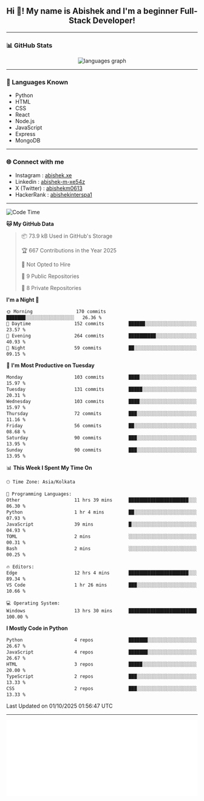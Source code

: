 <h2 align="center">Hi 👋! My name is <b>Abishek</b> and I'm a beginner Full-Stack Developer!</h2>

---

### 📊 GitHub Stats

<div align="center">
  <img src="https://github-readme-stats.vercel.app/api/top-langs/?username=Abishek-Web-Co&theme=react&show_icons=true&hide_border=true&layout=compact" height="150" alt="languages graph" />
</div>

---

### 🧠 Languages Known

- Python  
- HTML  
- CSS  
- React  
- Node.js  
- JavaScript
- Express
- MongoDB

---


### 🌐 Connect with me

- Instagram   : [abishek.xe](https://www.instagram.com/abishek.xe/)
- Linkedin    : [abishek-m-xe54z](https://www.linkedin.com/in/abishek-m-xe54z/)
- X (Twitter) : [abishekm0613](https://x.com/abishekm0613)
- HackerRank  : [abishekinterspa1](https://www.hackerrank.com/profile/abishekinterspa1)

---

<!--START_SECTION:waka-->
![Code Time](http://img.shields.io/badge/Code%20Time-254%20hrs%2038%20mins-blue)

**🐱 My GitHub Data** 

> 📦 73.9 kB Used in GitHub's Storage 
 > 
> 🏆 667 Contributions in the Year 2025
 > 
> 🚫 Not Opted to Hire
 > 
> 📜 9 Public Repositories 
 > 
> 🔑 8 Private Repositories 
 > 
**I'm a Night 🦉** 

```text
🌞 Morning                170 commits         ███████░░░░░░░░░░░░░░░░░░   26.36 % 
🌆 Daytime                152 commits         ██████░░░░░░░░░░░░░░░░░░░   23.57 % 
🌃 Evening                264 commits         ██████████░░░░░░░░░░░░░░░   40.93 % 
🌙 Night                  59 commits          ██░░░░░░░░░░░░░░░░░░░░░░░   09.15 % 
```
📅 **I'm Most Productive on Tuesday** 

```text
Monday                   103 commits         ████░░░░░░░░░░░░░░░░░░░░░   15.97 % 
Tuesday                  131 commits         █████░░░░░░░░░░░░░░░░░░░░   20.31 % 
Wednesday                103 commits         ████░░░░░░░░░░░░░░░░░░░░░   15.97 % 
Thursday                 72 commits          ███░░░░░░░░░░░░░░░░░░░░░░   11.16 % 
Friday                   56 commits          ██░░░░░░░░░░░░░░░░░░░░░░░   08.68 % 
Saturday                 90 commits          ███░░░░░░░░░░░░░░░░░░░░░░   13.95 % 
Sunday                   90 commits          ███░░░░░░░░░░░░░░░░░░░░░░   13.95 % 
```


📊 **This Week I Spent My Time On** 

```text
🕑︎ Time Zone: Asia/Kolkata

💬 Programming Languages: 
Other                    11 hrs 39 mins      ██████████████████████░░░   86.30 % 
Python                   1 hr 4 mins         ██░░░░░░░░░░░░░░░░░░░░░░░   07.93 % 
JavaScript               39 mins             █░░░░░░░░░░░░░░░░░░░░░░░░   04.93 % 
TOML                     2 mins              ░░░░░░░░░░░░░░░░░░░░░░░░░   00.31 % 
Bash                     2 mins              ░░░░░░░░░░░░░░░░░░░░░░░░░   00.25 % 

🔥 Editors: 
Edge                     12 hrs 4 mins       ██████████████████████░░░   89.34 % 
VS Code                  1 hr 26 mins        ███░░░░░░░░░░░░░░░░░░░░░░   10.66 % 

💻 Operating System: 
Windows                  13 hrs 30 mins      █████████████████████████   100.00 % 
```

**I Mostly Code in Python** 

```text
Python                   4 repos             ███████░░░░░░░░░░░░░░░░░░   26.67 % 
JavaScript               4 repos             ███████░░░░░░░░░░░░░░░░░░   26.67 % 
HTML                     3 repos             █████░░░░░░░░░░░░░░░░░░░░   20.00 % 
TypeScript               2 repos             ███░░░░░░░░░░░░░░░░░░░░░░   13.33 % 
CSS                      2 repos             ███░░░░░░░░░░░░░░░░░░░░░░   13.33 % 
```




 Last Updated on 01/10/2025 01:56:47 UTC
<!--END_SECTION:waka-->

---

<div align="center">
  <a href="https://abish-file.web.app/" target="_blank" rel="noopener noreferrer"><img height="200" src="pic.png" alt="Profile Picture" /></a>
</div>

